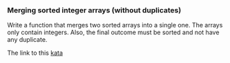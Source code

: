 ### Merging sorted integer arrays (without duplicates)

Write a function that merges two sorted arrays into a single one. The arrays only contain integers. Also, the final outcome must be sorted and not have any duplicate.  

The link to this [kata](https://www.codewars.com/kata/merging-sorted-integer-arrays-without-duplicates/java)
